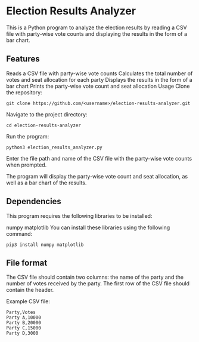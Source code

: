# Election Results Analyzer
This is a Python program to analyze the election results by reading a CSV file with party-wise vote counts and displaying the results in the form of a bar chart.

## Features
Reads a CSV file with party-wise vote counts
Calculates the total number of votes and seat allocation for each party
Displays the results in the form of a bar chart
Prints the party-wise vote count and seat allocation
Usage
Clone the repository:
```
git clone https://github.com/<username>/election-results-analyzer.git
```
Navigate to the project directory:
```
cd election-results-analyzer
```
Run the program:
```
python3 election_results_analyzer.py
```
Enter the file path and name of the CSV file with the party-wise vote counts when prompted.

The program will display the party-wise vote count and seat allocation, as well as a bar chart of the results.

## Dependencies
This program requires the following libraries to be installed:

numpy
matplotlib
You can install these libraries using the following command:

```
pip3 install numpy matplotlib
```
## File format
The CSV file should contain two columns: the name of the party and the number of votes received by the party. The first row of the CSV file should contain the header.

Example CSV file:

```
Party,Votes
Party A,10000
Party B,20000
Party C,15000
Party D,3000
```
